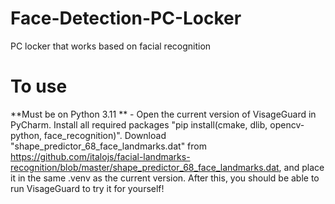 # Face-Detection-PC-Locker
PC locker that works based on facial recognition
# To use
**Must be on Python 3.11 ** -
Open the current version of VisageGuard in PyCharm.
Install all required packages "pip install(cmake, dlib, opencv-python, face_recognition)".
Download "shape_predictor_68_face_landmarks.dat" from https://github.com/italojs/facial-landmarks-recognition/blob/master/shape_predictor_68_face_landmarks.dat, and place it in the same .venv as the current version.
After this, you should be able to run VisageGuard to try it for yourself!
